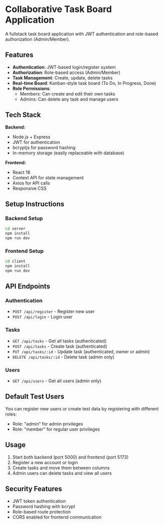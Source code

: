 # Collaborative Task Board Application

A fullstack task board application with JWT authentication and role-based authorization (Admin/Member).

## Features

- **Authentication**: JWT-based login/register system
- **Authorization**: Role-based access (Admin/Member)
- **Task Management**: Create, update, delete tasks
- **Real-time Board**: Kanban-style task board (To Do, In Progress, Done)
- **Role Permissions**:
  - Members: Can create and edit their own tasks
  - Admins: Can delete any task and manage users

## Tech Stack

**Backend:**
- Node.js + Express
- JWT for authentication
- bcryptjs for password hashing
- In-memory storage (easily replaceable with database)

**Frontend:**
- React 18
- Context API for state management
- Axios for API calls
- Responsive CSS

## Setup Instructions

### Backend Setup
```bash
cd server
npm install
npm run dev
```

### Frontend Setup
```bash
cd client
npm install
npm run dev
```

## API Endpoints

### Authentication
- `POST /api/register` - Register new user
- `POST /api/login` - Login user

### Tasks
- `GET /api/tasks` - Get all tasks (authenticated)
- `POST /api/tasks` - Create task (authenticated)
- `PUT /api/tasks/:id` - Update task (authenticated, owner or admin)
- `DELETE /api/tasks/:id` - Delete task (admin only)

### Users
- `GET /api/users` - Get all users (admin only)

## Default Test Users

You can register new users or create test data by registering with different roles:
- Role: "admin" for admin privileges
- Role: "member" for regular user privileges

## Usage

1. Start both backend (port 5000) and frontend (port 5173)
2. Register a new account or login
3. Create tasks and move them between columns
4. Admin users can delete tasks and view all users

## Security Features

- JWT token authentication
- Password hashing with bcrypt
- Role-based route protection
- CORS enabled for frontend communication
